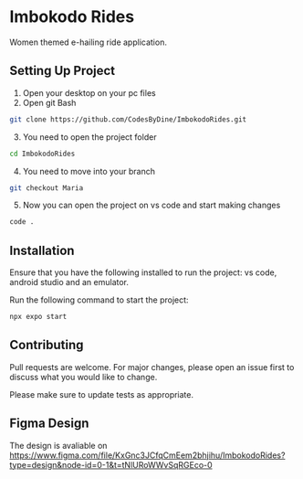 # Imbokodo Rides

Women themed e-hailing ride application.

## Setting Up Project

1. Open your desktop on your pc files
2. Open git Bash
```bash
git clone https://github.com/CodesByDine/ImbokodoRides.git
```
3. You need to open the project folder
```bash
cd ImbokodoRides
```
4. You need to move into your branch
```bash
git checkout Maria
```
5. Now you can open the project on vs code and start making changes
```bash
code .
```

## Installation

Ensure that you have the following installed to run the project: vs code, android studio and an emulator.

Run the following command to start the project:

```bash
npx expo start
```

## Contributing

Pull requests are welcome. For major changes, please open an issue first
to discuss what you would like to change.

Please make sure to update tests as appropriate.

## Figma Design

The design is avaliable on https://www.figma.com/file/KxGnc3JCfqCmEem2bhjihu/ImbokodoRides?type=design&node-id=0-1&t=tNlURoWWvSqRGEco-0
